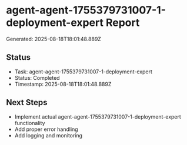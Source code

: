 # agent-agent-1755379731007-1-deployment-expert Report

Generated: 2025-08-18T18:01:48.889Z

## Status
- Task: agent-agent-1755379731007-1-deployment-expert
- Status: Completed
- Timestamp: 2025-08-18T18:01:48.889Z

## Next Steps
- Implement actual agent-agent-1755379731007-1-deployment-expert functionality
- Add proper error handling
- Add logging and monitoring
